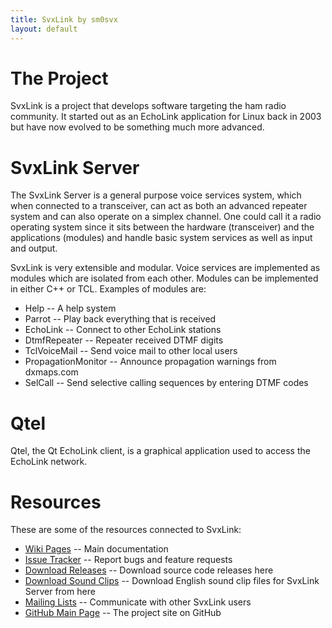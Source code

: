 ```yaml
---
title: SvxLink by sm0svx
layout: default
---
```


# The Project
SvxLink is a project that develops software targeting the ham radio community.
It started out as an EchoLink application for Linux back in 2003 but have now
evolved to be something much more advanced.

<!--
# Blog Posts
<ul class="posts">
{% for post in site.posts %}
  <li><span>{{ post.date | date_to_string }}</span> &raquo; <a href="{{ post.url }}">{{ post.title }}</a></li>
{% endfor %}
</ul>
-->

# SvxLink Server
The SvxLink Server is a general purpose voice services system, which when
connected to a transceiver, can act as both an advanced repeater system and can
also operate on a simplex channel. One could call it a radio operating system
since it sits between the hardware (transceiver) and the applications (modules)
and handle basic system services as well as input and output.

SvxLink is very extensible and modular. Voice services are implemented as
modules which are isolated from each other.  Modules can be implemented in
either C++ or TCL. Examples of modules are:

 * Help               -- A help system
 * Parrot             -- Play back everything that is received
 * EchoLink           -- Connect to other EchoLink stations
 * DtmfRepeater       -- Repeater received DTMF digits
 * TclVoiceMail       -- Send voice mail to other local users
 * PropagationMonitor -- Announce propagation warnings from dxmaps.com
 * SelCall            -- Send selective calling sequences by entering DTMF codes

# Qtel
Qtel, the Qt EchoLink client, is a graphical application used to access the
EchoLink network.

# Resources
These are some of the resources connected to SvxLink:

 * [Wiki Pages](https://github.com/sm0svx/svxlink/wiki)
   -- Main documentation
 * [Issue Tracker](https://github.com/sm0svx/svxlink/issues)
   -- Report bugs and feature requests
 * [Download Releases](https://github.com/sm0svx/svxlink/releases)
   -- Download source code releases here
 * [Download Sound Clips](https://github.com/sm0svx/svxlink-sounds-en_US-heather/releases)
   -- Download English sound clip files for SvxLink Server from here
 * [Mailing Lists](http://sourceforge.net/p/svxlink/mailman)
   -- Communicate with other SvxLink users
 * [GitHub Main Page](https://github.com/sm0svx/svxlink)
   -- The project site on GitHub
